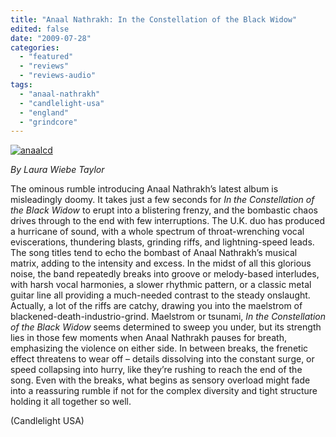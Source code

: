 ```yaml
---
title: "Anaal Nathrakh: In the Constellation of the Black Widow"
edited: false
date: "2009-07-28"
categories:
  - "featured"
  - "reviews"
  - "reviews-audio"
tags:
  - "anaal-nathrakh"
  - "candlelight-usa"
  - "england"
  - "grindcore"
---
```


[![anaalcd](http://www.hellbound.ca/wp-content/uploads/2009/07/anaalcd-299x300.jpg "anaalcd")](http://www.hellbound.ca/wp-content/uploads/2009/07/anaalcd.jpg)

_By Laura Wiebe Taylor_

The ominous rumble introducing Anaal Nathrakh’s latest album is misleadingly doomy. It takes just a few seconds for _In the Constellation of the Black Widow_ to erupt into a blistering frenzy, and the bombastic chaos drives through to the end with few interruptions. The U.K. duo has produced a hurricane of sound, with a whole spectrum of throat-wrenching vocal eviscerations, thundering blasts, grinding riffs, and lightning-speed leads. The song titles tend to echo the bombast of Anaal Nathrakh’s musical matrix, adding to the intensity and excess. In the midst of all this glorious noise, the band repeatedly breaks into groove or melody-based interludes, with harsh vocal harmonies, a slower rhythmic pattern, or a classic metal guitar line all providing a much-needed contrast to the steady onslaught. Actually, a lot of the riffs are catchy, drawing you into the maelstrom of blackened-death-industrio-grind. Maelstrom or tsunami, _In the Constellation of the Black Widow_ seems determined to sweep you under, but its strength lies in those few moments when Anaal Nathrakh pauses for breath, emphasizing the violence on either side. In between breaks, the frenetic effect threatens to wear off – details dissolving into the constant surge, or speed collapsing into hurry, like they’re rushing to reach the end of the song. Even with the breaks, what begins as sensory overload might fade into a reassuring rumble if not for the complex diversity and tight structure holding it all together so well.

(Candlelight USA)
